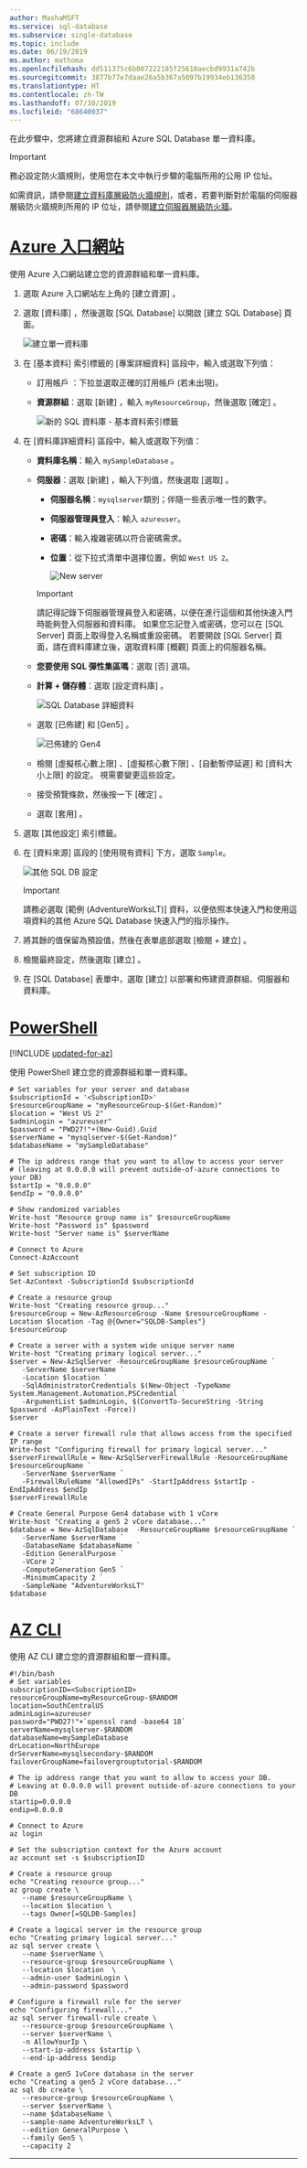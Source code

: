 ```yaml
---
author: MashaMSFT
ms.service: sql-database
ms.subservice: single-database
ms.topic: include
ms.date: 06/19/2019
ms.author: mathoma
ms.openlocfilehash: dd511375c6b007222185f25610aecbd9931a742b
ms.sourcegitcommit: 3877b77e7daae26a5b367a5097b19934eb136350
ms.translationtype: HT
ms.contentlocale: zh-TW
ms.lasthandoff: 07/30/2019
ms.locfileid: "68640037"
---
```

在此步驟中，您將建立資源群組和 Azure SQL Database 單一資料庫。

> [!IMPORTANT]
> 務必設定防火牆規則，使用您在本文中執行步驟的電腦所用的公用 IP 位址。 
>
> 如需資訊，請參閱[建立資料庫層級防火牆規則](/sql/relational-databases/system-stored-procedures/sp-set-database-firewall-rule-azure-sql-database)，或者，若要判斷對於電腦的伺服器層級防火牆規則所用的 IP 位址，請參閱[建立伺服器層級防火牆](../sql-database-server-level-firewall-rule.md)。  

# <a name="azure-portaltabazure-portal"></a>[Azure 入口網站](#tab/azure-portal)

使用 Azure 入口網站建立您的資源群組和單一資料庫。

1. 選取 Azure 入口網站左上角的 [建立資源]  。
2. 選取 [資料庫]  ，然後選取 [SQL Database]  以開啟 [建立 SQL Database]  頁面。

   ![建立單一資料庫](../media/sql-database-get-started-portal/create-database-1.png)

3. 在 [基本資料]  索引標籤的 [專案詳細資料]  區段中，輸入或選取下列值：

   - 訂用帳戶  ：下拉並選取正確的訂用帳戶 (若未出現)。
   - **資源群組**：選取 [新建]  ，輸入 `myResourceGroup`，然後選取 [確定]  。

     ![新的 SQL 資料庫 - 基本資料索引標籤](../media/sql-database-get-started-portal/new-sql-database-basics.png)

4. 在 [資料庫詳細資料]  區段中，輸入或選取下列值：

   - **資料庫名稱**：輸入 `mySampleDatabase` 。
   - **伺服器**：選取 [新建]  ，輸入下列值，然後選取 [選取]  。
       - **伺服器名稱**：`mysqlserver`類別；伴隨一些表示唯一性的數字。
       - **伺服器管理員登入**：輸入 `azureuser`。
       - **密碼**：輸入複雜密碼以符合密碼需求。
       - **位置**：從下拉式清單中選擇位置，例如 `West US 2`。

         ![New server](../media/sql-database-get-started-portal/new-server.png)

      > [!IMPORTANT]
      > 請記得記錄下伺服器管理員登入和密碼，以便在進行這個和其他快速入門時能夠登入伺服器和資料庫。 如果您忘記登入或密碼，您可以在 [SQL Server]  頁面上取得登入名稱或重設密碼。 若要開啟 [SQL Server]  頁面，請在資料庫建立後，選取資料庫 [概觀]  頁面上的伺服器名稱。

   - **您要使用 SQL 彈性集區嗎**：選取 [否]  選項。
   - **計算 + 儲存體**：選取 [設定資料庫]  。 

     ![SQL Database 詳細資料](../media/sql-database-get-started-portal/sql-db-basic-db-details.png)

   - 選取 [已佈建]  和 [Gen5]  。

     ![已佈建的 Gen4](../media/sql-database-get-started-portal/create-database-provisioned.png)

   - 檢閱 [虛擬核心數上限]  、[虛擬核心數下限]  、[自動暫停延遲]  和 [資料大小上限]  的設定。 視需要變更這些設定。
   - 接受預覽條款，然後按一下 [確定]  。
   - 選取 [套用]  。

5. 選取 [其他設定]  索引標籤。 
6. 在 [資料來源]  區段的 [使用現有資料]  下方，選取 `Sample`。

   ![其他 SQL DB 設定](../media/sql-database-get-started-portal/create-sql-database-additional-settings.png)

   > [!IMPORTANT]
   > 請務必選取 [範例 (AdventureWorksLT)]  資料，以便依照本快速入門和使用這項資料的其他 Azure SQL Database 快速入門的指示操作。

7. 將其餘的值保留為預設值，然後在表單底部選取 [檢閱 + 建立]  。
8. 檢閱最終設定，然後選取 [建立]  。

9. 在 [SQL Database]  表單中，選取 [建立]  以部署和佈建資源群組、伺服器和資料庫。

# <a name="powershelltabpowershell"></a>[PowerShell](#tab/powershell)

[!INCLUDE [updated-for-az](../../../includes/updated-for-az.md)]

使用 PowerShell 建立您的資源群組和單一資料庫。

   ```powershell-interactive
   # Set variables for your server and database
   $subscriptionId = '<SubscriptionID>'
   $resourceGroupName = "myResourceGroup-$(Get-Random)"
   $location = "West US 2"
   $adminLogin = "azureuser"
   $password = "PWD27!"+(New-Guid).Guid
   $serverName = "mysqlserver-$(Get-Random)"
   $databaseName = "mySampleDatabase"

   # The ip address range that you want to allow to access your server 
   # (leaving at 0.0.0.0 will prevent outside-of-azure connections to your DB)
   $startIp = "0.0.0.0"
   $endIp = "0.0.0.0"

   # Show randomized variables
   Write-host "Resource group name is" $resourceGroupName 
   Write-host "Password is" $password  
   Write-host "Server name is" $serverName 

   # Connect to Azure
   Connect-AzAccount

   # Set subscription ID
   Set-AzContext -SubscriptionId $subscriptionId 

   # Create a resource group
   Write-host "Creating resource group..."
   $resourceGroup = New-AzResourceGroup -Name $resourceGroupName -Location $location -Tag @{Owner="SQLDB-Samples"}
   $resourceGroup

   # Create a server with a system wide unique server name
   Write-host "Creating primary logical server..."
   $server = New-AzSqlServer -ResourceGroupName $resourceGroupName `
      -ServerName $serverName `
      -Location $location `
      -SqlAdministratorCredentials $(New-Object -TypeName System.Management.Automation.PSCredential `
      -ArgumentList $adminLogin, $(ConvertTo-SecureString -String $password -AsPlainText -Force))
   $server

   # Create a server firewall rule that allows access from the specified IP range
   Write-host "Configuring firewall for primary logical server..."
   $serverFirewallRule = New-AzSqlServerFirewallRule -ResourceGroupName $resourceGroupName `
      -ServerName $serverName `
      -FirewallRuleName "AllowedIPs" -StartIpAddress $startIp -EndIpAddress $endIp
   $serverFirewallRule

   # Create General Purpose Gen4 database with 1 vCore
   Write-host "Creating a gen5 2 vCore database..."
   $database = New-AzSqlDatabase  -ResourceGroupName $resourceGroupName `
      -ServerName $serverName `
      -DatabaseName $databaseName `
      -Edition GeneralPurpose `
      -VCore 2 `
      -ComputeGeneration Gen5 `
      -MinimumCapacity 2 `
      -SampleName "AdventureWorksLT"
   $database
   ```

# <a name="az-clitabbash"></a>[AZ CLI](#tab/bash)

使用 AZ CLI 建立您的資源群組和單一資料庫。

   ```azurecli-interactive
   #!/bin/bash
   # Set variables
   subscriptionID=<SubscriptionID>
   resourceGroupName=myResourceGroup-$RANDOM
   location=SouthCentralUS
   adminLogin=azureuser
   password="PWD27!"+`openssl rand -base64 18`
   serverName=mysqlserver-$RANDOM
   databaseName=mySampleDatabase
   drLocation=NorthEurope
   drServerName=mysqlsecondary-$RANDOM
   failoverGroupName=failovergrouptutorial-$RANDOM

   # The ip address range that you want to allow to access your DB. 
   # Leaving at 0.0.0.0 will prevent outside-of-azure connections to your DB
   startip=0.0.0.0
   endip=0.0.0.0
  
   # Connect to Azure
   az login

   # Set the subscription context for the Azure account
   az account set -s $subscriptionID

   # Create a resource group
   echo "Creating resource group..."
   az group create \
      --name $resourceGroupName \
      --location $location \
      --tags Owner[=SQLDB-Samples]

   # Create a logical server in the resource group
   echo "Creating primary logical server..."
   az sql server create \
      --name $serverName \
      --resource-group $resourceGroupName \
      --location $location  \
      --admin-user $adminLogin \
      --admin-password $password

   # Configure a firewall rule for the server
   echo "Configuring firewall..."
   az sql server firewall-rule create \
      --resource-group $resourceGroupName \
      --server $serverName \
      -n AllowYourIp \
      --start-ip-address $startip \
      --end-ip-address $endip

   # Create a gen5 1vCore database in the server 
   echo "Creating a gen5 2 vCore database..."
   az sql db create \
      --resource-group $resourceGroupName \
      --server $serverName \
      --name $databaseName \
      --sample-name AdventureWorksLT \
      --edition GeneralPurpose \
      --family Gen5 \
      --capacity 2
   ```

---
